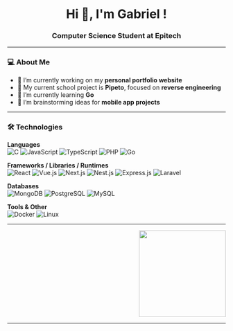 <h1 align="center">Hi 👋, I'm Gabriel !</h1>
<h3 align="center">Computer Science Student at Epitech</h3>

---

### 💻 About Me
- 🔭 I’m currently working on my **personal portfolio website**
- 🧪 My current school project is **Pipeto**, focused on **reverse engineering**
- 🌱 I’m currently learning **Go**
- 📱 I’m brainstorming ideas for **mobile app projects**

---

### 🛠️ Technologies

**Languages**  
![C](https://img.shields.io/badge/C-00599C?style=flat&logo=c&logoColor=white)
![JavaScript](https://img.shields.io/badge/JavaScript-F7DF1E?style=flat&logo=javascript&logoColor=black)
![TypeScript](https://img.shields.io/badge/TypeScript-3178C6?style=flat&logo=typescript&logoColor=white)
![PHP](https://img.shields.io/badge/PHP-777BB4?style=flat&logo=php&logoColor=white)
![Go](https://img.shields.io/badge/Go-00ADD8?style=flat&logo=go&logoColor=white)

**Frameworks / Libraries / Runtimes**  
![React](https://img.shields.io/badge/React-20232A?style=flat&logo=react&logoColor=61DAFB)
![Vue.js](https://img.shields.io/badge/Vue.js-35495E?style=flat&logo=vue.js&logoColor=4FC08D)
![Next.js](https://img.shields.io/badge/Next.js-000000?style=flat&logo=nextdotjs&logoColor=white)
![Nest.js](https://img.shields.io/badge/Nest.js-E0234E?style=flat&logo=nestjs&logoColor=white)
![Express.js](https://img.shields.io/badge/Express.js-000000?style=flat&logo=express&logoColor=white)
![Laravel](https://img.shields.io/badge/Laravel-FF2D20?style=flat&logo=laravel&logoColor=white)

**Databases**  
![MongoDB](https://img.shields.io/badge/MongoDB-47A248?style=flat&logo=mongodb&logoColor=white)
![PostgreSQL](https://img.shields.io/badge/PostgreSQL-4169E1?style=flat&logo=postgresql&logoColor=white)
![MySQL](https://img.shields.io/badge/MySQL-4479A1?style=flat&logo=mysql&logoColor=white)

**Tools & Other**  
![Docker](https://img.shields.io/badge/Docker-2496ED?style=flat&logo=docker&logoColor=white)
![Linux](https://img.shields.io/badge/Linux-FCC624?style=flat&logo=linux&logoColor=black)

---

<p align="right">
  <img src="https://github.com/gabrieldaouk1/gabrieldaouk1/blob/main/assets/scorbunny-pokemon.gif?raw=true" width="200px" />
</p>

---

